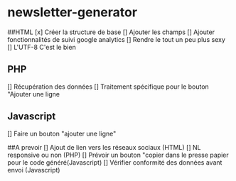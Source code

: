 # newsletter-generator
##HTML 
[x] Créer la structure de base
[] Ajouter les champs
[] Ajouter fonctionnalités de suivi google analytics
[] Rendre le tout un peu plus sexy
[] L'UTF-8 C'est le bien


## PHP
[] Récupération des données
[] Traitement spécifique pour le bouton "Ajouter une ligne


## Javascript
[] Faire un bouton "ajouter une ligne"


##A prevoir
[] Ajout de lien vers les réseaux sociaux (HTML)
[] NL responsive ou non (PHP)
[] Prévoir un bouton "copier dans le presse papier pour le code généré(Javascript)
[] Vérifier conformité des données avant envoi (Javascript)
